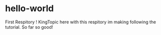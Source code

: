# hello-world
First Respitory !
KingTopic here with this respitory im making following the tutorial.
So far so good!
